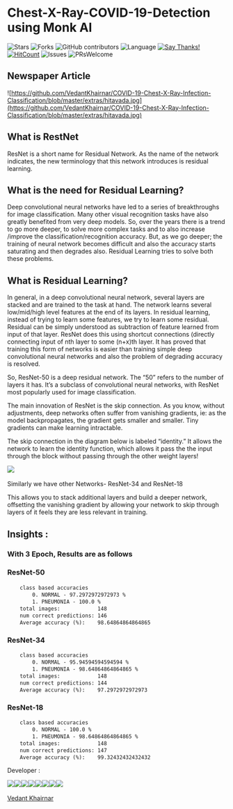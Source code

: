 # Chest-X-Ray-COVID-19-Detection using Monk AI

![Stars](https://img.shields.io/github/stars/VedantKhairnar/COVID-19-Chest-X-Ray-Infection-Classification.svg?style=social)
![Forks](https://img.shields.io/github/forks/VedantKhairnar/COVID-19-Chest-X-Ray-Infection-Classification.svg?style=social)
![GitHub contributors](https://img.shields.io/github/contributors/VedantKhairnar/COVID-19-Chest-X-Ray-Infection-Classification.svg)
![Language](https://img.shields.io/github/languages/top/VedantKhairnar/COVID-19-Chest-X-Ray-Infection-Classification.svg)
[![Say Thanks!](https://img.shields.io/badge/Say-Thanks!-yellow.svg)](https://vedantkhairnar.ml)
[![HitCount](http://hits.dwyl.io/VedantKhairnar/COVID-19-Chest-X-Ray-Infection-Classification.svg)](http://hits.dwyl.io/VedantKhairnar/COVID-19-Chest-X-Ray-Infection-Classification)
![Issues](https://img.shields.io/github/issues/VedantKhairnar/COVID-19-Chest-X-Ray-Infection-Classification)
![PRsWelcome](https://img.shields.io/badge/PRs-welcome-informational)

## Newspaper Article 
![https://github.com/VedantKhairnar/COVID-19-Chest-X-Ray-Infection-Classification/blob/master/extras/hitavada.jpg](https://github.com/VedantKhairnar/COVID-19-Chest-X-Ray-Infection-Classification/blob/master/extras/hitavada.jpg)

## What is RestNet

ResNet is a short name for Residual Network. As the name of the network indicates, the new terminology that this network introduces is residual learning.

## What is the need for Residual Learning?

Deep convolutional neural networks have led to a series of breakthroughs for image classification. Many other visual recognition tasks have also greatly benefited from very deep models. So, over the years there is a trend to go more deeper, to solve more complex tasks and to also increase /improve the classification/recognition accuracy. But, as we go deeper; the training of neural network becomes difficult and also the accuracy starts saturating and then degrades also. Residual Learning tries to solve both these problems.

## What is Residual Learning?

In general, in a deep convolutional neural network, several layers are stacked and are trained to the task at hand. The network learns several low/mid/high level features at the end of its layers. In residual learning, instead of trying to learn some features, we try to learn some residual. Residual can be simply understood as subtraction of feature learned from input of that layer. ResNet does this using shortcut connections (directly connecting input of nth layer to some (n+x)th layer. It has proved that training this form of networks is easier than training simple deep convolutional neural networks and also the problem of degrading accuracy is resolved.

So, ResNet-50 is a deep residual network. The “50” refers to the number of layers it has. It’s a subclass of convolutional neural networks, with ResNet most popularly used for image classification.

The main innovation of ResNet is the skip connection. As you know, without adjustments, deep networks often suffer from vanishing gradients, ie: as the model backpropagates, the gradient gets smaller and smaller. Tiny gradients can make learning intractable.

The skip connection in the diagram below is labeled “identity.” It allows the network to learn the identity function, which allows it pass the the input through the block without passing through the other weight layers!

![](https://qphs.fs.quoracdn.net/main-qimg-03903ebf7079087adea3dc711c92ec31)

Similarly we have other Networks- ResNet-34 and ResNet-18

This allows you to stack additional layers and build a deeper network, offsetting the vanishing gradient by allowing your network to skip through layers of it feels they are less relevant in training.

## Insights : 

### With 3 Epoch, Results are as follows
### ResNet-50
        class based accuracies
            0. NORMAL - 97.2972972972973 %
            1. PNEUMONIA - 100.0 %
        total images:            148
        num correct predictions: 146
        Average accuracy (%):    98.64864864864865
### ResNet-34
        class based accuracies
            0. NORMAL - 95.94594594594594 %
            1. PNEUMONIA - 98.64864864864865 %
        total images:            148
        num correct predictions: 144
        Average accuracy (%):    97.2972972972973
### ResNet-18
        class based accuracies
            0. NORMAL - 100.0 %
            1. PNEUMONIA - 98.64864864864865 %
        total images:            148
        num correct predictions: 147
        Average accuracy (%):    99.32432432432432
  
Developer :

[![](https://sourcerer.io/fame/VedantKhairnar/VedantKhairnar/COVID-19-Chest-X-Ray-Infection-Classification/images/0)](https://sourcerer.io/fame/VedantKhairnar/VedantKhairnar/COVID-19-Chest-X-Ray-Infection-Classification/links/0)[![](https://sourcerer.io/fame/VedantKhairnar/VedantKhairnar/COVID-19-Chest-X-Ray-Infection-Classification/images/1)](https://sourcerer.io/fame/VedantKhairnar/VedantKhairnar/COVID-19-Chest-X-Ray-Infection-Classification/links/1)[![](https://sourcerer.io/fame/VedantKhairnar/VedantKhairnar/COVID-19-Chest-X-Ray-Infection-Classification/images/2)](https://sourcerer.io/fame/VedantKhairnar/VedantKhairnar/COVID-19-Chest-X-Ray-Infection-Classification/links/2)[![](https://sourcerer.io/fame/VedantKhairnar/VedantKhairnar/COVID-19-Chest-X-Ray-Infection-Classification/images/3)](https://sourcerer.io/fame/VedantKhairnar/VedantKhairnar/COVID-19-Chest-X-Ray-Infection-Classification/links/3)[![](https://sourcerer.io/fame/VedantKhairnar/VedantKhairnar/COVID-19-Chest-X-Ray-Infection-Classification/images/4)](https://sourcerer.io/fame/VedantKhairnar/VedantKhairnar/COVID-19-Chest-X-Ray-Infection-Classification/links/4)[![](https://sourcerer.io/fame/VedantKhairnar/VedantKhairnar/COVID-19-Chest-X-Ray-Infection-Classification/images/5)](https://sourcerer.io/fame/VedantKhairnar/VedantKhairnar/COVID-19-Chest-X-Ray-Infection-Classification/links/5)[![](https://sourcerer.io/fame/VedantKhairnar/VedantKhairnar/COVID-19-Chest-X-Ray-Infection-Classification/images/6)](https://sourcerer.io/fame/VedantKhairnar/VedantKhairnar/COVID-19-Chest-X-Ray-Infection-Classification/links/6)[![](https://sourcerer.io/fame/VedantKhairnar/VedantKhairnar/COVID-19-Chest-X-Ray-Infection-Classification/images/7)](https://sourcerer.io/fame/VedantKhairnar/VedantKhairnar/COVID-19-Chest-X-Ray-Infection-Classification/links/7)

[Vedant Khairnar](http://vedantkhairnar.ml/)
